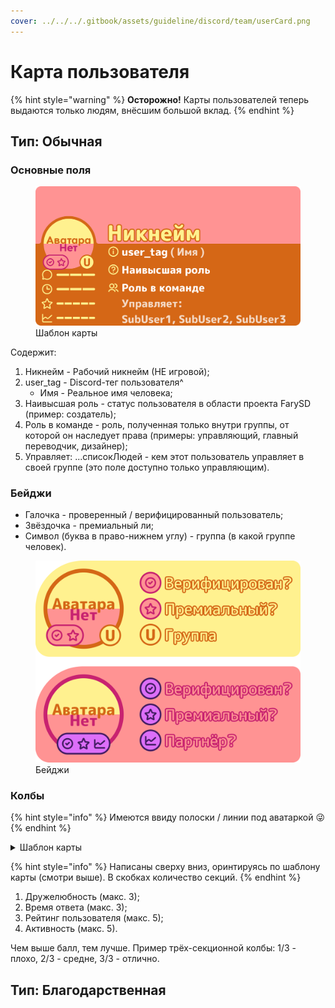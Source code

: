 ```yaml
---
cover: ../../../.gitbook/assets/guideline/discord/team/userCard.png
---
```


# Карта пользователя

{% hint style="warning" %}
**Осторожно!** Карты пользователей теперь выдаются только людям, внёсшим большой вклад.
{% endhint %}

## Тип: Обычная

### Основные поля

<figure><img src="../../../.gitbook/assets/guideline/discord/team/userCard.png" alt=""><figcaption>Шаблон карты</figcaption></figure>

Содержит:

1. Никнейм - Рабочий никнейм (НЕ игровой);
2. user_tag - Discord-тег пользователя^
   - Имя - Реальное имя человека;
3. Наивысшая роль - статус пользователя в области проекта FarySD (пример: создатель);
4. Роль в команде - роль, полученная только внутри группы, от которой он наследует права (примеры: управляющий, главный переводчик, дизайнер);
5. Управляет: ...списокЛюдей - кем этот пользователь управляет в своей группе (это поле доступно только управляющим).

### Бейджи

- Галочка - проверенный / верифицированный пользователь;
- Звёздочка - премиальный ли;
- Символ (буква в право-нижнем углу) - группа (в какой группе человек).

<figure><img src="../../../.gitbook/assets/guideline/discord/team/userCard_badges.png" alt=""><figcaption>Бейджи</figcaption></figure>

### Колбы

{% hint style="info" %}
Имеются ввиду полоски / линии под аватаркой 😜
{% endhint %}

<details>

<summary>Шаблон карты</summary>

<figure><img src="../../../.gitbook/assets/guideline/discord/team/userCard.png" alt=""><figcaption>Шаблон карты</figcaption></figure>

</details>

{% hint style="info" %}
Написаны сверху вниз, оринтируясь по шаблону карты (смотри выше). В скобках количество секций.
{% endhint %}

1. Дружелюбность (макс. 3);
2. Время ответа (макс. 3);
3. Рейтинг пользователя (макс. 5);
4. Активность (макс. 5).

Чем выше балл, тем лучше.
Пример трёх-секционной колбы: 1/3 - плохо, 2/3 - средне, 3/3 - отлично.

## Тип: Благодарственная
